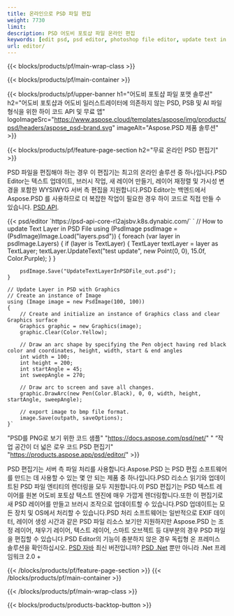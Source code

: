 ```yaml
---
title: 온라인으로 PSD 파일 편집
weight: 7730
limit: 
description: PSD 어도비 포토샵 파일 온라인 편집
keywords: [edit psd, psd editor, photoshop file editor, update text in psd, update psd]
url: editor/
---
```


{{< blocks/products/pf/main-wrap-class >}}


{{< blocks/products/pf/main-container >}}

{{< blocks/products/pf/upper-banner h1="어도비 포토샵 파일 포맷 솔루션" h2="어도비 포토샵과 어도비 일러스트레이터에 의존하지 않는 PSD, PSB 및 AI 파일 형식을 위한 하이 코드 API 및 무료 앱" logoImageSrc="https://www.aspose.cloud/templates/aspose/img/products/psd/headers/aspose_psd-brand.svg" imageAlt="Aspose.PSD 제품 솔루션" >}}

{{< blocks/products/pf/feature-page-section h2="무료 온라인 PSD 편집기" >}}
<p>PSD 파일을 편집해야 하는 경우 이 편집기는 최고의 온라인 솔루션 중 하나입니다.PSD Editor는 텍스트 업데이트, 브러시 작업, 새 레이어 만들기, 레이어 재정렬 및 가시성 변경을 포함한 WYSIWYG 서버 측 편집을 지원합니다.PSD Editor는 백엔드에서 Aspose.PSD 를 사용하므로 더 복잡한 작업이 필요한 경우 하이 코드로 직접 만들 수 있습니다. <a href="/psd/{{< lang-code >}}">PSD API</a>.</p>
{{< psd/editor `https://psd-api-core-rl2ajsbv.k8s.dynabic.com/` 
`	// How to update Text Layer in PSD File
	using (PsdImage psdImage = (PsdImage)Image.Load("layers.psd"))
  	{
		foreach (var layer in psdImage.Layers)
		{
			if (layer is TextLayer)
			{
				TextLayer textLayer = layer as TextLayer;
				textLayer.UpdateText("test update", new Point(0, 0), 15.0f, Color.Purple);
			}
		}

		psdImage.Save("UpdateTextLayerInPSDFile_out.psd");
	}
	
	// Update Layer in PSD with Graphics
	// Create an instance of Image
	using (Image image = new PsdImage(100, 100))
	{
		// Create and initialize an instance of Graphics class and clear Graphics surface
		Graphics graphic = new Graphics(image);
		graphic.Clear(Color.Yellow);

		// Draw an arc shape by specifying the Pen object having red black color and coordinates, height, width, start & end angles                 
		int width = 100;
		int height = 200;
		int startAngle = 45;
		int sweepAngle = 270;

		// Draw arc to screen and save all changes.
		graphic.DrawArc(new Pen(Color.Black), 0, 0, width, height, startAngle, sweepAngle);

		// export image to bmp file format.
		image.Save(outpath, saveOptions);
	}` 
"PSD를 PNG로 보기 위한 코드 샘플"  "https://docs.aspose.com/psd/net/" "
“작업 공간이 더 넓은 로우 코드 PSD 편집기" "https://products.aspose.app/psd/editor/" >}}
<p>PSD 편집기는 서버 측 파일 처리를 사용합니다.Aspose.PSD 는 PSD 편집 소프트웨어를 만드는 데 사용할 수 있는 몇 안 되는 제품 중 하나입니다.PSD 리소스 읽기와 업데이트된 PSD 파일 엔티티의 렌더링을 모두 지원합니다.이 PSD 편집기는 PSD 텍스트 레이어를 원본 어도비 포토샵 텍스트 엔진에 매우 가깝게 렌더링합니다.또한 이 편집기로 새 PSD 레이어를 만들고 브러시 조작으로 업데이트할 수 있습니다.PSD 업데이트는 모든 장치 및 OS에서 처리할 수 있습니다.PSD 처리 소프트웨어는 일반적으로 EXIF 데이터, 레이어 생성 시간과 같은 PSD 파일 리소스 보기만 지원하지만 Aspose.PSD 는 조정 레이어, 채우기 레이어, 텍스트 레이어, 스마트 오브젝트 등 대부분의 경우 PSD 파일을 편집할 수 있습니다.PSD Editor의 기능이 충분하지 않은 경우 독립형 온 프레미스 솔루션을 확인하십시오. <a href="/psd/{{< lang-code >}}java">PSD 자바</a> 최신 버전입니까? <a href="/psd/{{< lang-code >}}net">PSD .Net</a> 뿐만 아니라 .Net 프레임워크 2.0 +</p>

{{< /blocks/products/pf/feature-page-section >}}
{{< /blocks/products/pf/main-container >}}


{{< /blocks/products/pf/main-wrap-class >}}

{{< blocks/products/products-backtop-button >}}
